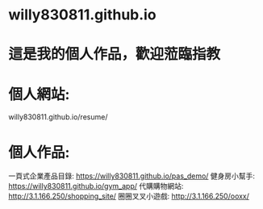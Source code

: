 # willy830811.github.io
# 這是我的個人作品，歡迎蒞臨指教
# 個人網站:
  willy830811.github.io/resume/
# 個人作品:
  一頁式企業產品目錄: https://willy830811.github.io/pas_demo/
  健身房小幫手: https://willy830811.github.io/gym_app/
  代購購物網站: http://3.1.166.250/shopping_site/
  圈圈叉叉小遊戲: http://3.1.166.250/ooxx/
